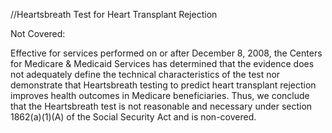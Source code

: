 //Heartsbreath Test for Heart Transplant Rejection

Not Covered:

Effective for services performed on or after December 8, 2008, the Centers for Medicare & Medicaid Services has determined that the evidence does not adequately define the technical characteristics of the test nor demonstrate that Heartsbreath testing to predict heart transplant rejection improves health outcomes in Medicare beneficiaries. Thus, we conclude that the Heartsbreath test is not reasonable and necessary under section 1862(a)(1)(A) of the Social Security Act and is non-covered.
